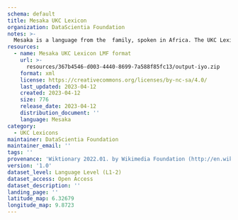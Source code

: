 ```yaml
---
schema: default
title: Mesaka UKC Lexicon
organization: DataScientia Foundation
notes: >-
  Mesaka is a language from the  family, spoken in Africa. The UKC Lexicon of Mesaka is represented as a lexico-semantic network. It consists of words, word senses, synsets, as well as sense-level and synset-level relationships.
resources:
  - name: Mesaka UKC Lexicon LMF format
    url: >-
      resources/367b4546-d003-4440-8699-7a588f85fc13/output-iyo.zip
    format: xml
    license: https://creativecommons.org/licenses/by-nc-sa/4.0/
    last_updated: 2023-04-12
    created: 2023-04-12
    size: 776
    release_date: 2023-04-12
    distribution_document: ''
    language: Mesaka
category:
  - UKC Lexicons
maintainer: DataScientia Foundation
maintainer_email: ''
tags: ''
provenance: 'Wiktionary 2022.01. by Wikimedia Foundation (http://en.wiktionary.org); Princeton WordNet 2.1 by Princeton University (https://wordnet.princeton.edu)'
version: '1.0'
dataset_level: Language Level (L1-2)
dataset_access: Open Access
dataset_description: ''
landing_page: ''
latitude_map: 6.32679
longitude_map: 9.8723
---
```

